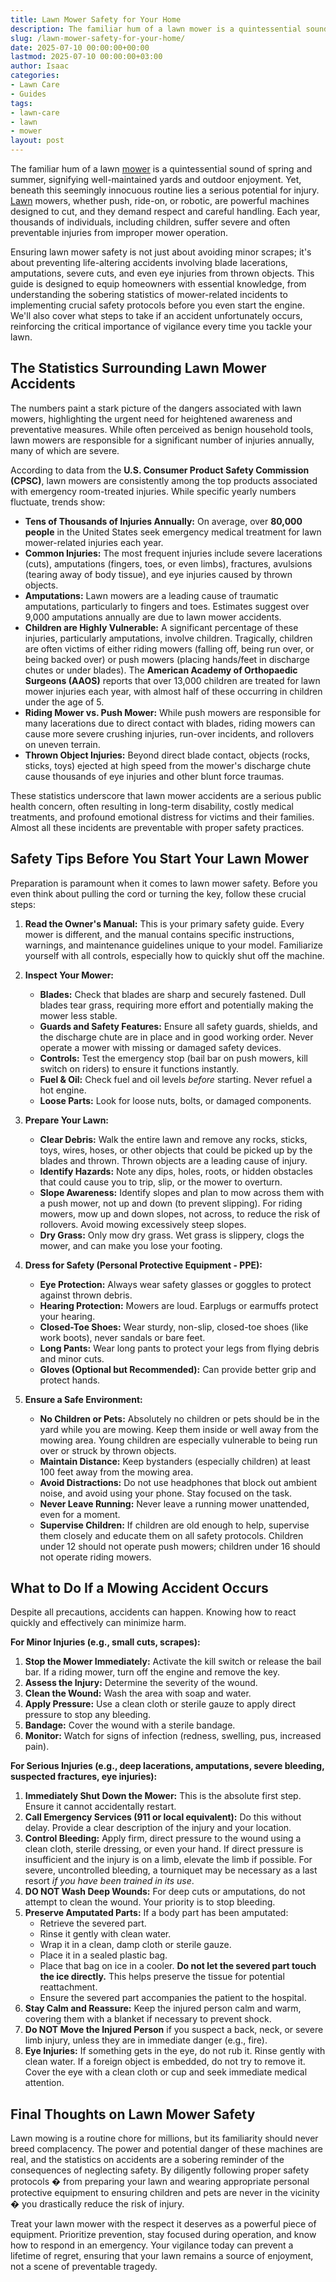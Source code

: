 ```yaml
---
title: Lawn Mower Safety for Your Home
description: The familiar hum of a lawn mower is a quintessential sound of spring and summer, signifying well-maintained yards and outdoor enjoyment.
slug: /lawn-mower-safety-for-your-home/
date: 2025-07-10 00:00:00+00:00
lastmod: 2025-07-10 00:00:00+03:00
author: Isaac
categories:
- Lawn Care
- Guides
tags:
- lawn-care
- lawn
- mower
layout: post
---
```

The familiar hum of a lawn [mower](https://pestpolicy.com/problem-with-lawn-mower-engine-running-rough/) is a quintessential sound of spring and summer, signifying well-maintained yards and outdoor enjoyment. Yet, beneath this seemingly innocuous routine lies a serious potential for injury. [Lawn](https://pestpolicy.com/10-essential-lawn-and-garden-tools-for-fall/) mowers, whether push, ride-on, or robotic, are powerful machines designed to cut, and they demand respect and careful handling. Each year, thousands of individuals, including children, suffer severe and often preventable injuries from improper mower operation.

Ensuring lawn mower safety is not just about avoiding minor scrapes; it's about preventing life-altering accidents involving blade lacerations, amputations, severe cuts, and even eye injuries from thrown objects. This guide is designed to equip homeowners with essential knowledge, from understanding the sobering statistics of mower-related incidents to implementing crucial safety protocols before you even start the engine. We'll also cover what steps to take if an accident unfortunately occurs, reinforcing the critical importance of vigilance every time you tackle your lawn.

## The Statistics Surrounding Lawn Mower Accidents

The numbers paint a stark picture of the dangers associated with lawn mowers, highlighting the urgent need for heightened awareness and preventative measures. While often perceived as benign household tools, lawn mowers are responsible for a significant number of injuries annually, many of which are severe.

According to data from the **U.S. Consumer Product Safety Commission (CPSC)**, lawn mowers are consistently among the top products associated with emergency room-treated injuries. While specific yearly numbers fluctuate, trends show:

* **Tens of Thousands of Injuries Annually:** On average, over **80,000 people** in the United States seek emergency medical treatment for lawn mower-related injuries each year.
* **Common Injuries:** The most frequent injuries include severe lacerations (cuts), amputations (fingers, toes, or even limbs), fractures, avulsions (tearing away of body tissue), and eye injuries caused by thrown objects.
* **Amputations:** Lawn mowers are a leading cause of traumatic amputations, particularly to fingers and toes. Estimates suggest over 9,000 amputations annually are due to lawn mower accidents.
* **Children are Highly Vulnerable:** A significant percentage of these injuries, particularly amputations, involve children. Tragically, children are often victims of either riding mowers (falling off, being run over, or being backed over) or push mowers (placing hands/feet in discharge chutes or under blades). The **American Academy of Orthopaedic Surgeons (AAOS)** reports that over 13,000 children are treated for lawn mower injuries each year, with almost half of these occurring in children under the age of 5.
* **Riding Mower vs. Push Mower:** While push mowers are responsible for many lacerations due to direct contact with blades, riding mowers can cause more severe crushing injuries, run-over incidents, and rollovers on uneven terrain.
* **Thrown Object Injuries:** Beyond direct blade contact, objects (rocks, sticks, toys) ejected at high speed from the mower's discharge chute cause thousands of eye injuries and other blunt force traumas.

These statistics underscore that lawn mower accidents are a serious public health concern, often resulting in long-term disability, costly medical treatments, and profound emotional distress for victims and their families. Almost all these incidents are preventable with proper safety practices.

## Safety Tips Before You Start Your Lawn Mower

Preparation is paramount when it comes to lawn mower safety. Before you even think about pulling the cord or turning the key, follow these crucial steps:

1.  **Read the Owner's Manual:** This is your primary safety guide. Every mower is different, and the manual contains specific instructions, warnings, and maintenance guidelines unique to your model. Familiarize yourself with all controls, especially how to quickly shut off the machine.

2.  **Inspect Your Mower:**
    * **Blades:** Check that blades are sharp and securely fastened. Dull blades tear grass, requiring more effort and potentially making the mower less stable.
    * **Guards and Safety Features:** Ensure all safety guards, shields, and the discharge chute are in place and in good working order. Never operate a mower with missing or damaged safety devices.
    * **Controls:** Test the emergency stop (bail bar on push mowers, kill switch on riders) to ensure it functions instantly.
    * **Fuel & Oil:** Check fuel and oil levels *before* starting. Never refuel a hot engine.
    * **Loose Parts:** Look for loose nuts, bolts, or damaged components.

3.  **Prepare Your Lawn:**
    * **Clear Debris:** Walk the entire lawn and remove any rocks, sticks, toys, wires, hoses, or other objects that could be picked up by the blades and thrown. Thrown objects are a leading cause of injury.
    * **Identify Hazards:** Note any dips, holes, roots, or hidden obstacles that could cause you to trip, slip, or the mower to overturn.
    * **Slope Awareness:** Identify slopes and plan to mow across them with a push mower, not up and down (to prevent slipping). For riding mowers, mow up and down slopes, not across, to reduce the risk of rollovers. Avoid mowing excessively steep slopes.
    * **Dry Grass:** Only mow dry grass. Wet grass is slippery, clogs the mower, and can make you lose your footing.

4.  **Dress for Safety (Personal Protective Equipment - PPE):**
    * **Eye Protection:** Always wear safety glasses or goggles to protect against thrown debris.
    * **Hearing Protection:** Mowers are loud. Earplugs or earmuffs protect your hearing.
    * **Closed-Toe Shoes:** Wear sturdy, non-slip, closed-toe shoes (like work boots), never sandals or bare feet.
    * **Long Pants:** Wear long pants to protect your legs from flying debris and minor cuts.
    * **Gloves (Optional but Recommended):** Can provide better grip and protect hands.

5.  **Ensure a Safe Environment:**
    * **No Children or Pets:** Absolutely no children or pets should be in the yard while you are mowing. Keep them inside or well away from the mowing area. Young children are especially vulnerable to being run over or struck by thrown objects.
    * **Maintain Distance:** Keep bystanders (especially children) at least 100 feet away from the mowing area.
    * **Avoid Distractions:** Do not use headphones that block out ambient noise, and avoid using your phone. Stay focused on the task.
    * **Never Leave Running:** Never leave a running mower unattended, even for a moment.
    * **Supervise Children:** If children are old enough to help, supervise them closely and educate them on all safety protocols. Children under 12 should not operate push mowers; children under 16 should not operate riding mowers.

## What to Do If a Mowing Accident Occurs

Despite all precautions, accidents can happen. Knowing how to react quickly and effectively can minimize harm.

**For Minor Injuries (e.g., small cuts, scrapes):**
1.  **Stop the Mower Immediately:** Activate the kill switch or release the bail bar. If a riding mower, turn off the engine and remove the key.
2.  **Assess the Injury:** Determine the severity of the wound.
3.  **Clean the Wound:** Wash the area with soap and water.
4.  **Apply Pressure:** Use a clean cloth or sterile gauze to apply direct pressure to stop any bleeding.
5.  **Bandage:** Cover the wound with a sterile bandage.
6.  **Monitor:** Watch for signs of infection (redness, swelling, pus, increased pain).

**For Serious Injuries (e.g., deep lacerations, amputations, severe bleeding, suspected fractures, eye injuries):**
1.  **Immediately Shut Down the Mower:** This is the absolute first step. Ensure it cannot accidentally restart.
2.  **Call Emergency Services (911 or local equivalent):** Do this without delay. Provide a clear description of the injury and your location.
3.  **Control Bleeding:** Apply firm, direct pressure to the wound using a clean cloth, sterile dressing, or even your hand. If direct pressure is insufficient and the injury is on a limb, elevate the limb if possible. For severe, uncontrolled bleeding, a tourniquet may be necessary as a last resort *if you have been trained in its use*.
4.  **DO NOT Wash Deep Wounds:** For deep cuts or amputations, do not attempt to clean the wound. Your priority is to stop bleeding.
5.  **Preserve Amputated Parts:** If a body part has been amputated:
    * Retrieve the severed part.
    * Rinse it gently with clean water.
    * Wrap it in a clean, damp cloth or sterile gauze.
    * Place it in a sealed plastic bag.
    * Place that bag on ice in a cooler. **Do not let the severed part touch the ice directly.** This helps preserve the tissue for potential reattachment.
    * Ensure the severed part accompanies the patient to the hospital.
6.  **Stay Calm and Reassure:** Keep the injured person calm and warm, covering them with a blanket if necessary to prevent shock.
7.  **Do NOT Move the Injured Person** if you suspect a back, neck, or severe limb injury, unless they are in immediate danger (e.g., fire).
8.  **Eye Injuries:** If something gets in the eye, do not rub it. Rinse gently with clean water. If a foreign object is embedded, do not try to remove it. Cover the eye with a clean cloth or cup and seek immediate medical attention.

## Final Thoughts on Lawn Mower Safety

Lawn mowing is a routine chore for millions, but its familiarity should never breed complacency. The power and potential danger of these machines are real, and the statistics on accidents are a sobering reminder of the consequences of neglecting safety. By diligently following proper safety protocols � from preparing your lawn and wearing appropriate personal protective equipment to ensuring children and pets are never in the vicinity � you drastically reduce the risk of injury.

Treat your lawn mower with the respect it deserves as a powerful piece of equipment. Prioritize prevention, stay focused during operation, and know how to respond in an emergency. Your vigilance today can prevent a lifetime of regret, ensuring that your lawn remains a source of enjoyment, not a scene of preventable tragedy.